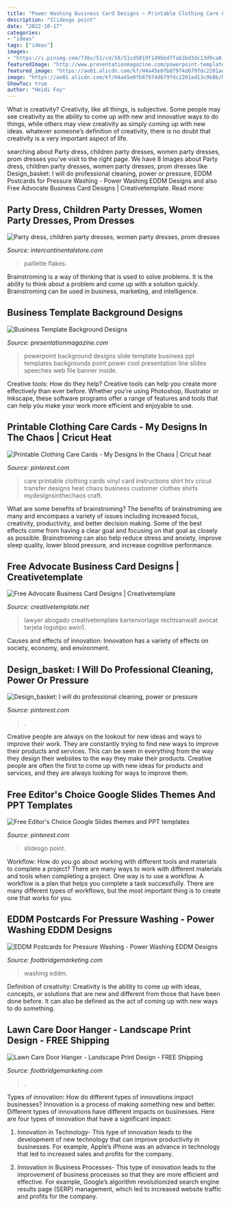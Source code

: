 ```yaml
---
title: "Power Washing Business Card Designs ~ Printable Clothing Care Cards"
description: "Slidesgo point"
date: "2022-10-17"
categories:
- "ideas"
tags: ["ideas"]
images:
- "https://i.pinimg.com/736x/51/cd/58/51cd5819f149bbd7fab3bd3dc13d9ca8.jpg"
featuredImage: "http://www.presentationmagazine.com/powerpoint-templates/0/0/00415/business-template-designs-powerpoint_2.jpg"
featured_image: "https://ae01.alicdn.com/kf/H4a45e0fb87974d679fdc2201ad13c9b8b/Mirror-Sparkly-Butterfly-Nail-Sequins-Paillette-Mixed-Colors-Nail-Holographic-Glitter-3D-Flakes-Slices-Art-Accessories.jpg_640x640.jpg"
image: "https://ae01.alicdn.com/kf/H4a45e0fb87974d679fdc2201ad13c9b8b/Mirror-Sparkly-Butterfly-Nail-Sequins-Paillette-Mixed-Colors-Nail-Holographic-Glitter-3D-Flakes-Slices-Art-Accessories.jpg_640x640.jpg"
ShowToc: true
author: "Heidi Fay"
---
```



What is creativity?
Creativity, like all things, is subjective. Some people may see creativity as the ability to come up with new and innovative ways to do things, while others may view creativity as simply coming up with new ideas. whatever someone’s definition of creativity, there is no doubt that creativity is a very important aspect of life.

	

		
searching about Party dress, children party dresses, women party dresses, prom dresses you've visit to the right page. We have 8 Images about Party dress, children party dresses, women party dresses, prom dresses like Design_basket: I will do professional cleaning, power or pressure, EDDM Postcards for Pressure Washing - Power Washing EDDM Designs and also Free Advocate Business Card Designs | Creativetemplate. Read more:
		
    
## Party Dress, Children Party Dresses, Women Party Dresses, Prom Dresses

<img loading=lazy src="https://ae01.alicdn.com/kf/H4a45e0fb87974d679fdc2201ad13c9b8b/Mirror-Sparkly-Butterfly-Nail-Sequins-Paillette-Mixed-Colors-Nail-Holographic-Glitter-3D-Flakes-Slices-Art-Accessories.jpg_640x640.jpg" onerror="this.onerror=null;this.src='https://tse1.mm.bing.net/th?id=OIP.GdOonfkFWeN3a7B_SlNCigHaHa&amp;pid=15.1';" alt="Party dress, children party dresses, women party dresses, prom dresses">

_Source: intercontinentalstore.com_

>paillette flakes. 

	

Brainstroming is a way of thinking that is used to solve problems. It is the ability to think about a problem and come up with a solution quickly. Brainstroming can be used in business, marketing, and intelligence.

    
## Business Template Background Designs

<img loading=lazy src="http://www.presentationmagazine.com/powerpoint-templates/0/0/00415/business-template-designs-powerpoint_2.jpg" onerror="this.onerror=null;this.src='https://tse4.mm.bing.net/th?id=OIP.xEJLiuuqVe6mSRp4UMbYhQHaFj&amp;pid=15.1';" alt="Business Template Background Designs">

_Source: presentationmagazine.com_

>powerpoint background designs slide template business ppt templates backgrounds point power cool presentation line slides speeches web file banner inside. 

	

Creative tools: How do they help?
Creative tools can help you create more effectively than ever before. Whether you're using Photoshop, Illustrator or Inkscape, these software programs offer a range of features and tools that can help you make your work more efficient and enjoyable to use.

    
## Printable Clothing Care Cards - My Designs In The Chaos | Cricut Heat

<img loading=lazy src="https://i.pinimg.com/736x/6c/7f/e6/6c7fe6ba988976a0af9183bc264f394c.jpg" onerror="this.onerror=null;this.src='https://tse2.mm.bing.net/th?id=OIP.Se16YsvK-U6I9ifLnjVsoAHaLH&amp;pid=15.1';" alt="Printable Clothing Care Cards - My Designs In the Chaos | Cricut heat">

_Source: pinterest.com_

>care printable clothing cards vinyl card instructions shirt htv cricut transfer designs heat chaos business customer clothes shirts mydesignsinthechaos craft. 

	

What are some benefits of brainstroming?
The benefits of brainstroming are many and encompass a variety of issues including increased focus, creativity, productivity, and better decision making. Some of the best effects come from having a clear goal and focusing on that goal as closely as possible. Brainstroming can also help reduce stress and anxiety, improve sleep quality, lower blood pressure, and increase cognitive performance.

    
## Free Advocate Business Card Designs | Creativetemplate

<img loading=lazy src="http://www.creativetemplate.net/wp-content/uploads/2018/12/Simple-Advocate-Business-Card.jpg" onerror="this.onerror=null;this.src='https://tse2.mm.bing.net/th?id=OIP.NuKeNTNiFwxRb0Z1SNxA-wHaHa&amp;pid=15.1';" alt="Free Advocate Business Card Designs | Creativetemplate">

_Source: creativetemplate.net_

>lawyer abogado creativetemplate kartenvorlage rechtsanwalt avocat tarjeta logotipo awin1. 

	

Causes and effects of innovation:
Innovation has a variety of effects on society, economy, and environment.

    
## Design_basket: I Will Do Professional Cleaning, Power Or Pressure

<img loading=lazy src="https://i.pinimg.com/736x/43/75/79/43757994949d3667d34f11f688e1968f.jpg" onerror="this.onerror=null;this.src='https://tse3.mm.bing.net/th?id=OIP.60MiRsb8tWRaQNWHHJk4YQHaE9&amp;pid=15.1';" alt="Design_basket: I will do professional cleaning, power or pressure">

_Source: pinterest.com_

>. 

	

Creative people are always on the lookout for new ideas and ways to improve their work. They are constantly trying to find new ways to improve their products and services. This can be seen in everything from the way they design their websites to the way they make their products. Creative people are often the first to come up with new ideas for products and services, and they are always looking for ways to improve them.

    
## Free Editor&#039;s Choice Google Slides Themes And PPT Templates

<img loading=lazy src="https://i.pinimg.com/736x/51/cd/58/51cd5819f149bbd7fab3bd3dc13d9ca8.jpg" onerror="this.onerror=null;this.src='https://tse1.mm.bing.net/th?id=OIP._RrznHwxkR1UMVguH4iomwHaEK&amp;pid=15.1';" alt="Free Editor&#039;s Choice Google Slides themes and PPT templates">

_Source: pinterest.com_

>slidesgo point. 

	

Workflow: How do you go about working with different tools and materials to complete a project?
There are many ways to work with different materials and tools when completing a project. One way is to use a workflow. A workflow is a plan that helps you complete a task successfully. There are many different types of workflows, but the most important thing is to create one that works for you.

    
## EDDM Postcards For Pressure Washing - Power Washing EDDM Designs

<img loading=lazy src="https://cdn.shopify.com/s/files/1/1962/6853/products/commercial-pressure-washing-eddm-postcard_250x250@2x.jpg?v=1594150084" onerror="this.onerror=null;this.src='https://tse3.mm.bing.net/th?id=OIP.IC__HXoNq2P9t1OZH2JoxwHaHa&amp;pid=15.1';" alt="EDDM Postcards for Pressure Washing - Power Washing EDDM Designs">

_Source: footbridgemarketing.com_

>washing eddm. 

	

Definition of creativity:
Creativity is the ability to come up with ideas, concepts, or solutions that are new and different from those that have been done before. It can also be defined as the act of coming up with new ways to do something.

    
## Lawn Care Door Hanger - Landscape Print Design - FREE Shipping

<img loading=lazy src="https://cdn.shopify.com/s/files/1/1962/6853/products/lawn-care-door-hanger-d24_1200x1200.jpg?v=1569210896" onerror="this.onerror=null;this.src='https://tse4.mm.bing.net/th?id=OIP.exkNJbznM9pzL3d51BLEywHaHa&amp;pid=15.1';" alt="Lawn Care Door Hanger - Landscape Print Design - FREE Shipping">

_Source: footbridgemarketing.com_

>. 

	

Types of innovation: How do different types of innovations impact businesses?
Innovation is a process of making something new and better. Different types of innovations have different impacts on businesses. Here are four types of innovation that have a significant impact:
1. Innovation in Technology- This type of innovation leads to the development of new technology that can improve productivity in businesses. For example, Apple’s iPhone was an advance in technology that led to increased sales and profits for the company.

2. Innovation in Business Processes- This type of innovation leads to the improvement of business processes so that they are more efficient and effective. For example, Google’s algorithm revolutionized search engine results page (SERP) management, which led to increased website traffic and profits for the company.


